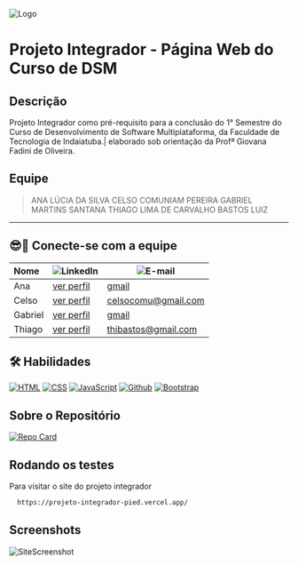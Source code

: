 ﻿
![Logo](https://www.fatecid.com.br/site/wp-content/uploads/2024/03/log-dsm.png)

# Projeto Integrador - Página Web do Curso de DSM

## Descrição
Projeto Integrador como pré-requisito para a conclusão do 1° Semestre do Curso de Desenvolvimento de Software Multiplataforma, da Faculdade de Tecnologia de Indaiatuba.|  elaborado sob orientação da Profª Giovana Fadini de Oliveira.

## Equipe
> ANA LÚCIA DA SILVA 
> CELSO COMUNIAM PEREIRA 
> GABRIEL MARTINS SANTANA 
> THIAGO LIMA DE CARVALHO BASTOS LUIZ
---
## 😎🔗 Conecte-se com a equipe

|Nome|![LinkedIn](https://img.shields.io/badge/LinkedIn-000?style=for-the-badge&logo=linkedin&logoColor=009CE2)|![E-mail](https://img.shields.io/badge/-Email-000?style=for-the-badge&logo=gmail&logoColor=96080E)|
|:--------|-------|-------|
|Ana  |  [ver perfil](https://www.linkedin.com/in/) | [gmail](mailto:@gmail.com) |
|Celso  |  [ver perfil](https://github.com/comuniam/) | [celsocomu@gmail.com](celsocomu@gmail.com) |
|Gabriel  | [ver perfil](https://www.linkedin.com/in/) | [gmail](mailto:@gmail.com) |
|Thiago  |[ver perfil](https://www.linkedin.com/in/thiago-lima-de-carvalho-bastos-luiz-2a0592221?lipi=urn%3Ali%3Apage%3Ad_flagship3_profile_view_base_contact_details%3BdXS0dHbMROmBEmzRDpzsAg%3D%3D) | [thibastos@gmail.com](mailto:thibastos@gmail.com) |

## 🛠 Habilidades
 [![HTML](https://img.shields.io/badge/HTML-%23FFac45.svg?&style=for-the-badge&logo=html5&logoColor=white&color=orange)](https://.com/)
[![CSS](https://img.shields.io/badge/CSS-%23FFac45.svg?&style=for-the-badge&logo=css3&logoColor=white&color=blue)](https://.com/)
[![JavaScript](https://img.shields.io/badge/JAVASCRIPT-%23FFac45.svg?&style=for-the-badge&logo=javascript&logoColor=white&color=yellow)](https://.com/) 
[![Github](http://img.shields.io/badge/github-%231877F2.svg?&style=for-the-badge&logo=github&logoColor=white&color=black)](https://github.com/)
 [![Bootstrap](https://img.shields.io/badge/Bootstrap-%23FFac45.svg?&style=for-the-badge&logo=Bootstrap&logoColor=white&color=purple)](https://getbootstrap.com/)

## Sobre o Repositório
[![Repo Card](https://github-readme-stats.vercel.app/api/pin/?username=comuniam&repo=projeto_integrador&bg_color=000&border_color=30A3DC&show_icons=true&icon_color=30A3DC&title_color=E94D5F&text_color=FFF)](https://github.com/comuniam/projeto_integrador)

## Rodando os testes

Para visitar o site do projeto integrador

```bash
  https://projeto-integrador-pied.vercel.app/
```

## Screenshots

![SiteScreenshot](https://projeto-integrador-pied.vercel.app/)

